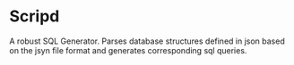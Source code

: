 # Scripd
A robust SQL Generator. Parses database structures defined in json based on the jsyn file format and generates corresponding sql queries.
